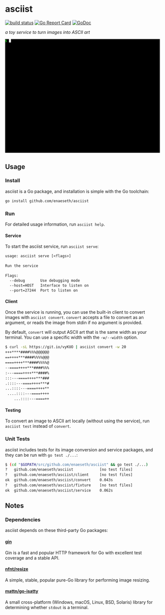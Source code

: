 asciist
=======

[![build status](https://img.shields.io/travis/enaeseth/asciist.svg)](https://travis-ci.org/enaeseth/asciist)
[![Go Report Card](https://goreportcard.com/badge/github.com/enaeseth/asciist)](https://goreportcard.com/report/github.com/enaeseth/asciist)
[![GoDoc](https://godoc.org/github.com/enaeseth/asciist?status.svg)](https://godoc.org/github.com/enaeseth/asciist)

*a toy service to turn images into ASCII art*

![asciist action shot](./asciist.gif)

Usage
-----

### Install

asciist is a Go package, and installation is simple with the Go toolchain:

```sh
go install github.com/enaeseth/asciist
```

### Run

For detailed usage information, run `asciist help`.

#### Service

To start the asciist service, run `asciist serve`:

```
usage: asciist serve [<flags>]

Run the service

Flags:
  --debug       Use debugging mode
  --host=HOST   Interface to listen on
  --port=27244  Port to listen on
```

#### Client

Once the service is running, you can use the built-in client to convert images with `asciist convert`. `convert` accepts a file to convert as an argument, or reads the image from stdin if no argument is provided.

By default, `convert` will output ASCII art that is the same width as your terminal. You can use a specific width with the `-w/--width` option.

```sh
$ curl -sL https://git.io/vyKUO | asciist convert -w 20
+++****####%%%@@@@@@
==++++***####%%%%@@@
====++++***####%%%%@
--====++++***####%%%
:---====++++***####%
:::---====++++***###
.::::---====++++***#
...::::---====++++**
 ....::::---====++++
    ...::::---====++
```

#### Testing

To convert an image to ASCII art locally (without using the service), run `asciist test` instead of `convert`.

### Unit Tests

asciist includes tests for its image conversion and service packages, and they can be run with `go test ./...`:

```sh
$ (cd "$GOPATH/src/github.com/enaeseth/asciist" && go test ./...)
?   github.com/enaeseth/asciist            [no test files]
?   github.com/enaeseth/asciist/client     [no test files]
ok  github.com/enaeseth/asciist/convert    0.043s
?   github.com/enaeseth/asciist/fixture    [no test files]
ok  github.com/enaeseth/asciist/service    0.062s
```

Notes
-----

### Dependencies

asciist depends on these third-party Go packages:

#### [gin][gin]

Gin is a fast and popular HTTP framework for Go with excellent test coverage and a stable API.

#### [nfnt/resize][resize]

A simple, stable, popular pure-Go library for performing image resizing.

#### [mattn/go-isatty][isatty]

A small cross-platform (Windows, macOS, Linux, BSD, Solaris) library for determining whether `stdout` is a terminal.

[gin]: https://github.com/gin-gonic/gin#readme
[resize]: https://github.com/nfnt/resize
[isatty]: https://github.com/mattn/go-isatty
